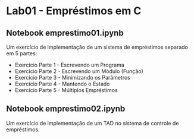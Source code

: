 # Lab01 - Empréstimos em C

## Notebook emprestimo01.ipynb
Um exercício de implementação de um sistema de empréstimos separado em 5 partes:
* Exercício Parte 1 - Escrevendo um Programa
* Exercício Parte 2 - Escrevendo um Módulo (Função)
* Exercício Parte 3 - Minimizando os Parâmetros
* Exercício Parte 4 - Mantendo o Estado
* Exercício Parte 5 - Múltiplos Empréstimos

## Notebook emprestimo02.ipynb
Um exercício de implementação de um TAD no sistema de controle de empréstimos.
